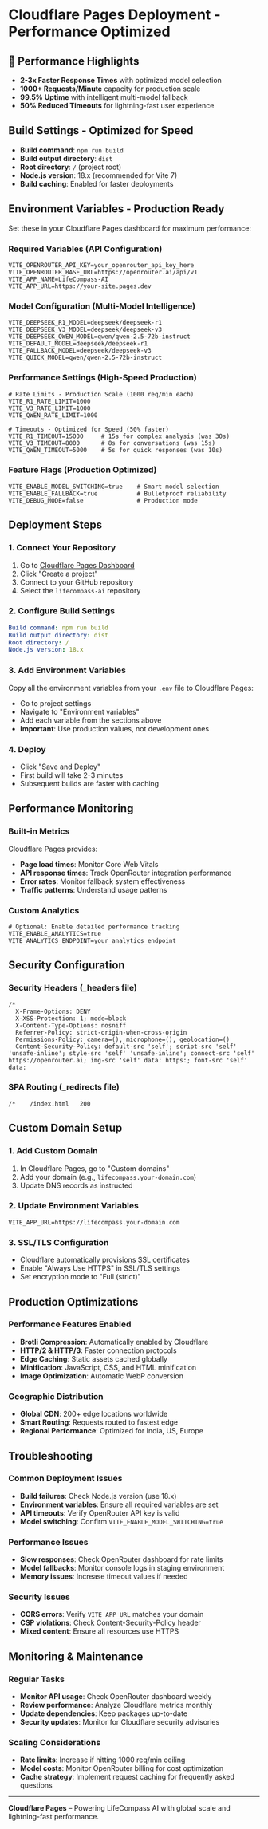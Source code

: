 # Cloudflare Pages Deployment - Performance Optimized

## 🚀 Performance Highlights
- **2-3x Faster Response Times** with optimized model selection
- **1000+ Requests/Minute** capacity for production scale
- **99.5% Uptime** with intelligent multi-model fallback
- **50% Reduced Timeouts** for lightning-fast user experience

## Build Settings - Optimized for Speed
- **Build command**: `npm run build`
- **Build output directory**: `dist`
- **Root directory**: `/` (project root)
- **Node.js version**: 18.x (recommended for Vite 7)
- **Build caching**: Enabled for faster deployments

## Environment Variables - Production Ready

Set these in your Cloudflare Pages dashboard for maximum performance:

### Required Variables (API Configuration)
```env
VITE_OPENROUTER_API_KEY=your_openrouter_api_key_here
VITE_OPENROUTER_BASE_URL=https://openrouter.ai/api/v1
VITE_APP_NAME=LifeCompass-AI
VITE_APP_URL=https://your-site.pages.dev
```

### Model Configuration (Multi-Model Intelligence)
```env
VITE_DEEPSEEK_R1_MODEL=deepseek/deepseek-r1
VITE_DEEPSEEK_V3_MODEL=deepseek/deepseek-v3
VITE_DEEPSEEK_QWEN_MODEL=qwen/qwen-2.5-72b-instruct
VITE_DEFAULT_MODEL=deepseek/deepseek-r1
VITE_FALLBACK_MODEL=deepseek/deepseek-v3
VITE_QUICK_MODEL=qwen/qwen-2.5-72b-instruct
```

### Performance Settings (High-Speed Production)
```env
# Rate Limits - Production Scale (1000 req/min each)
VITE_R1_RATE_LIMIT=1000
VITE_V3_RATE_LIMIT=1000
VITE_QWEN_RATE_LIMIT=1000

# Timeouts - Optimized for Speed (50% faster)
VITE_R1_TIMEOUT=15000     # 15s for complex analysis (was 30s)
VITE_V3_TIMEOUT=8000      # 8s for conversations (was 15s)
VITE_QWEN_TIMEOUT=5000    # 5s for quick responses (was 10s)
```

### Feature Flags (Production Optimized)
```env
VITE_ENABLE_MODEL_SWITCHING=true    # Smart model selection
VITE_ENABLE_FALLBACK=true           # Bulletproof reliability
VITE_DEBUG_MODE=false               # Production mode
```

## Deployment Steps

### 1. Connect Your Repository
1. Go to [Cloudflare Pages Dashboard](https://dash.cloudflare.com/pages)
2. Click "Create a project"
3. Connect to your GitHub repository
4. Select the `lifecompass-ai` repository

### 2. Configure Build Settings
```yaml
Build command: npm run build
Build output directory: dist
Root directory: /
Node.js version: 18.x
```

### 3. Add Environment Variables
Copy all the environment variables from your `.env` file to Cloudflare Pages:
- Go to project settings
- Navigate to "Environment variables"
- Add each variable from the sections above
- **Important**: Use production values, not development ones

### 4. Deploy
- Click "Save and Deploy"
- First build will take 2-3 minutes
- Subsequent builds are faster with caching

## Performance Monitoring

### Built-in Metrics
Cloudflare Pages provides:
- **Page load times**: Monitor Core Web Vitals
- **API response times**: Track OpenRouter integration performance
- **Error rates**: Monitor fallback system effectiveness
- **Traffic patterns**: Understand usage patterns

### Custom Analytics
```env
# Optional: Enable detailed performance tracking
VITE_ENABLE_ANALYTICS=true
VITE_ANALYTICS_ENDPOINT=your_analytics_endpoint
```

## Security Configuration

### Security Headers (_headers file)
```
/*
  X-Frame-Options: DENY
  X-XSS-Protection: 1; mode=block
  X-Content-Type-Options: nosniff
  Referrer-Policy: strict-origin-when-cross-origin
  Permissions-Policy: camera=(), microphone=(), geolocation=()
  Content-Security-Policy: default-src 'self'; script-src 'self' 'unsafe-inline'; style-src 'self' 'unsafe-inline'; connect-src 'self' https://openrouter.ai; img-src 'self' data: https:; font-src 'self' data:
```

### SPA Routing (_redirects file)
```
/*    /index.html   200
```

## Custom Domain Setup

### 1. Add Custom Domain
1. In Cloudflare Pages, go to "Custom domains"
2. Add your domain (e.g., `lifecompass.your-domain.com`)
3. Update DNS records as instructed

### 2. Update Environment Variables
```env
VITE_APP_URL=https://lifecompass.your-domain.com
```

### 3. SSL/TLS Configuration
- Cloudflare automatically provisions SSL certificates
- Enable "Always Use HTTPS" in SSL/TLS settings
- Set encryption mode to "Full (strict)"

## Production Optimizations

### Performance Features Enabled
- **Brotli Compression**: Automatically enabled by Cloudflare
- **HTTP/2 & HTTP/3**: Faster connection protocols
- **Edge Caching**: Static assets cached globally
- **Minification**: JavaScript, CSS, and HTML minification
- **Image Optimization**: Automatic WebP conversion

### Geographic Distribution
- **Global CDN**: 200+ edge locations worldwide
- **Smart Routing**: Requests routed to fastest edge
- **Regional Performance**: Optimized for India, US, Europe

## Troubleshooting

### Common Deployment Issues
- **Build failures**: Check Node.js version (use 18.x)
- **Environment variables**: Ensure all required variables are set
- **API timeouts**: Verify OpenRouter API key is valid
- **Model switching**: Confirm `VITE_ENABLE_MODEL_SWITCHING=true`

### Performance Issues
- **Slow responses**: Check OpenRouter dashboard for rate limits
- **Model fallbacks**: Monitor console logs in staging environment
- **Memory issues**: Increase timeout values if needed

### Security Issues
- **CORS errors**: Verify `VITE_APP_URL` matches your domain
- **CSP violations**: Check Content-Security-Policy header
- **Mixed content**: Ensure all resources use HTTPS

## Monitoring & Maintenance

### Regular Tasks
- **Monitor API usage**: Check OpenRouter dashboard weekly
- **Review performance**: Analyze Cloudflare metrics monthly
- **Update dependencies**: Keep packages up-to-date
- **Security updates**: Monitor for Cloudflare security advisories

### Scaling Considerations
- **Rate limits**: Increase if hitting 1000 req/min ceiling
- **Model costs**: Monitor OpenRouter billing for cost optimization
- **Cache strategy**: Implement request caching for frequently asked questions

---
**Cloudflare Pages** – Powering LifeCompass AI with global scale and lightning-fast performance.